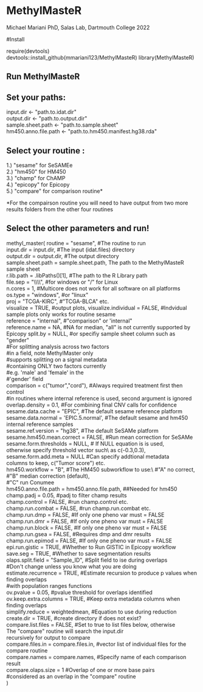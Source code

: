# MethylMasteR
Michael Mariani PhD, Salas Lab, Dartmouth College 2022

#Install

require(devtools)\
devtools::install_github(mmariani123/MethylMasteR)
library(MethylMasteR)

## Run MethylMasteR

## Set your paths:

input.dir <- "path.to.idat.dir"\
output.dir <- "path.to.output.dir"\
sample.sheet.path <- "path.to.sample.sheet"\
hm450.anno.file.path <- "path.to.hm450.manifest.hg38.rda"

## Select your routine :

1.) "sesame" for SeSAMEe\
2.) "hm450" for HM450\
3.) "champ" for ChAMP\
4.) "epicopy" for Epicopy\
5.) "compare" for comparison routine*

*For the compairson routine you will need to have output from two more
results folders from the other four routines

## Select the other parameters and run!

methyl_master(
  routine                   = "sesame",          #The routine to run\
  input.dir                 = input.dir,         #The input (idat.files) directory\
  output.dir                = output.dir,        #The output directory\
  sample.sheet.path         = sample.sheet.path, The path to the MethylMasteR 
                                                 sample sheet\
  r.lib.path                = .libPaths()[1],    #The path to the R Library path\
  file.sep                  = "\\\\\\\\", #for windows or "/" for Linux\
  n.cores                   = 1, #Multicore does not work for all software on all platforms
  os.type                   = "windows", #or "linux"\
  proj                      = "TCGA-KIRC", #"TCGA-BLCA" etc.\
  visualize                 = TRUE, #output plots,
  visualize.individual      = FALSE, #Indvidual sample plots only works for routine sesame\
  reference                 = "internal", #"comparison" or 'internal"\
  reference.name            = NA, #NA for median, "all" is not currently supported by Epicopy
  split.by                  = NULL, #or specifiy sample sheet column such as "gender"\
                              #For splitting analysis across two factors\
                              #in a field, note MethylMaster only\
                              #supports splitting on a signal metadata\
                              #containing ONLY two factors currently\
                              #e.g. 'male' and 'female' in the\
                              #'gender' field\
  comparison                = c("tumor","cord"), #Always required treatment first then control\
                              #in routines where internal reference is used, second argument is ignored\
  overlap.density           = 0.1, #For combining final CNV calls for confidence\
  sesame.data.cache         = "EPIC", #The default sesame reference platform\
  sesame.data.normal        = 'EPIC.5.normal', #The default sesame and hm450 internal reference samples\
  sesame.ref.version        = "hg38", #The default SeSAMe platform\
  sesame.hm450.mean.correct = FALSE, #Run mean correction for SeSAMe\
  sesame.form.thresholds    = NULL, # If NULL equation is is used,\
                              otherwise specify threshold vector such\ 
                              as c(-0.3,0.3),\
  sesame.form.add.meta      = NULL #Can specify addtional metadata\
                              columns to keep, c("Tumor score") etc.\
  hm450.workflow            = "B", #The HM450 subworkflow to use:\ 
                              #"A" no correct,\
                              #"B" median correction (default),\
                              #"C" run Conumee\
  hm450.anno.file.path      = hm450.anno.file.path, ##Needed for hm450\
  champ.padj                = 0.05, #padj to filter champ results\
  champ.control             = FALSE, #run champ.control etc.\
  champ.run.combat          = FALSE, #run champ.run.combat etc.\
  champ.run.dmp             = FALSE, #If only one pheno var must = FALSE\
  champ.run.dmr             = FALSE, #If only one pheno var must = FALSE\
  champ.run.block           = FALSE, #If only one pheno var must = FALSE\
  champ.run.gsea            = FALSE, #Requires dmp and dmr results\
  champ.run.epimod          = FALSE, #If only one pheno var must = FALSE\
  epi.run.gistic            = TRUE, #Whether to Run GISTIC in Epicopy workflow\
  save.seg                  = TRUE, #Whether to save segmentation results\
  olaps.split.field         = "Sample_ID", #Split field to ise during overlaps\
                                      #Don't change unless you know what you are doing\
  estimate.recurrence       = TRUE, #Estimate recursion to produce p values when finding overlaps\
                               #with population ranges functions\
  ov.pvalue                 = 0.05, #pvalue threshold for overlaps identified\
  ov.keep.extra.columns     = TRUE, #Keep extra metadata columns when finding overlaps\
  simplify.reduce           = weightedmean, #Equation to use during reduction\
  create.dir                = TRUE, #create directory if does not exist?\
  compare.list.files        = FALSE, #Set to true to list files below, otherwise\
                              The "compare" routine will search the input.dir\
                              recursively for output to compare\
  compare.files.in          = compare.files.in, #vector list of individual files for the compare routine\
  compare.names             = compare.names, #Specify name of each comparison result\
  compare.olaps.size        = 1 #Overlap of one or more base pairs\
                              #considered as an overlap in the "compare" routine\
)
